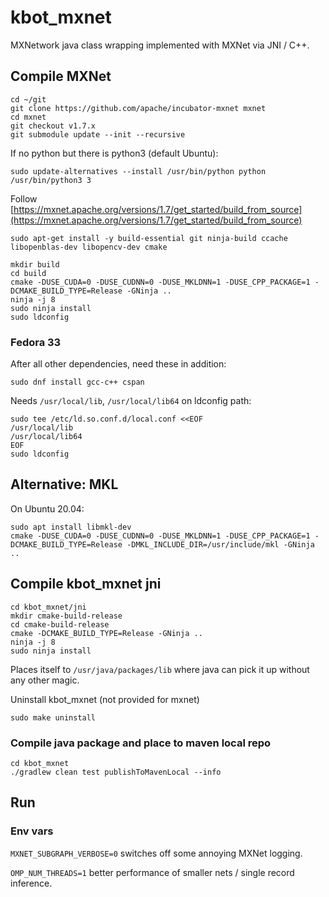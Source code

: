 # kbot_mxnet

MXNetwork java class wrapping implemented with MXNet via JNI / C++.

## Compile MXNet
```shell script
cd ~/git
git clone https://github.com/apache/incubator-mxnet mxnet
cd mxnet
git checkout v1.7.x
git submodule update --init --recursive
```

If no python but there is python3 (default Ubuntu):
```shell script
sudo update-alternatives --install /usr/bin/python python /usr/bin/python3 3
```

Follow [https://mxnet.apache.org/versions/1.7/get_started/build_from_source](https://mxnet.apache.org/versions/1.7/get_started/build_from_source)
```shell script
sudo apt-get install -y build-essential git ninja-build ccache libopenblas-dev libopencv-dev cmake
```

```shell script
mkdir build
cd build
cmake -DUSE_CUDA=0 -DUSE_CUDNN=0 -DUSE_MKLDNN=1 -DUSE_CPP_PACKAGE=1 -DCMAKE_BUILD_TYPE=Release -GNinja ..
ninja -j 8
sudo ninja install
sudo ldconfig
```

### Fedora 33

After all other dependencies, need these in addition:
```shell script
sudo dnf install gcc-c++ cspan
```

Needs `/usr/local/lib`, `/usr/local/lib64` on ldconfig path:
```shell script
sudo tee /etc/ld.so.conf.d/local.conf <<EOF
/usr/local/lib
/usr/local/lib64
EOF
sudo ldconfig
```

## Alternative: MKL

On Ubuntu 20.04:
```shell script
sudo apt install libmkl-dev
cmake -DUSE_CUDA=0 -DUSE_CUDNN=0 -DUSE_MKLDNN=1 -DUSE_CPP_PACKAGE=1 -DCMAKE_BUILD_TYPE=Release -DMKL_INCLUDE_DIR=/usr/include/mkl -GNinja ..
```

## Compile kbot_mxnet jni
```shell script
cd kbot_mxnet/jni
mkdir cmake-build-release
cd cmake-build-release
cmake -DCMAKE_BUILD_TYPE=Release -GNinja ..
ninja -j 8
sudo ninja install
```

Places itself to `/usr/java/packages/lib` where java can pick it up without any other magic.

Uninstall kbot_mxnet (not provided for mxnet)
```shell script
sudo make uninstall
```

### Compile java package and place to maven local repo

```shell script
cd kbot_mxnet
./gradlew clean test publishToMavenLocal --info
```

## Run

### Env vars
`MXNET_SUBGRAPH_VERBOSE=0` switches off some annoying MXNet logging.

`OMP_NUM_THREADS=1` better performance of smaller nets / single record inference.